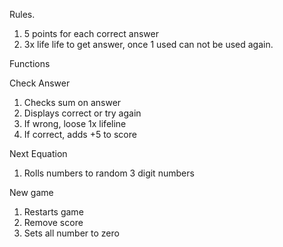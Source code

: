 Rules.
1.	5 points for each correct answer
2.	3x life life to get answer, once 1 used can not be used again.

Functions

Check Answer
1.	Checks sum on answer
2.	Displays correct or try again
3.	If wrong, loose 1x lifeline
4.	If correct, adds +5 to score

Next Equation
1.	Rolls numbers to random 3 digit numbers

New game
1.	Restarts game
2.	Remove score
3.	Sets all number to zero
